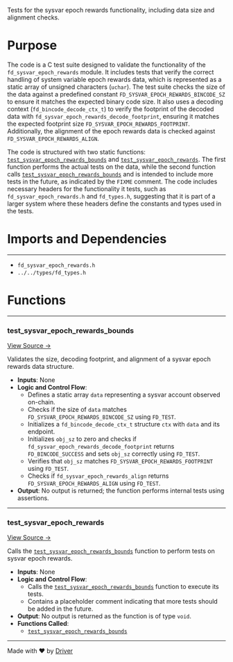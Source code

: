<!--------------------------------------------------------------------------------->
<!-- IMPORTANT: This file is auto-generated by Driver (https://driver.ai). -------->
<!-- Manual edits may be overwritten on future commits. --------------------------->
<!--------------------------------------------------------------------------------->

Tests for the sysvar epoch rewards functionality, including data size and alignment checks.

# Purpose
The code is a C test suite designed to validate the functionality of the `fd_sysvar_epoch_rewards` module. It includes tests that verify the correct handling of system variable epoch rewards data, which is represented as a static array of unsigned characters (`uchar`). The test suite checks the size of the data against a predefined constant `FD_SYSVAR_EPOCH_REWARDS_BINCODE_SZ` to ensure it matches the expected binary code size. It also uses a decoding context (`fd_bincode_decode_ctx_t`) to verify the footprint of the decoded data with `fd_sysvar_epoch_rewards_decode_footprint`, ensuring it matches the expected footprint size `FD_SYSVAR_EPOCH_REWARDS_FOOTPRINT`. Additionally, the alignment of the epoch rewards data is checked against `FD_SYSVAR_EPOCH_REWARDS_ALIGN`.

The code is structured with two static functions: [`test_sysvar_epoch_rewards_bounds`](<#test_sysvar_epoch_rewards_bounds>) and [`test_sysvar_epoch_rewards`](<#test_sysvar_epoch_rewards>). The first function performs the actual tests on the data, while the second function calls [`test_sysvar_epoch_rewards_bounds`](<#test_sysvar_epoch_rewards_bounds>) and is intended to include more tests in the future, as indicated by the `FIXME` comment. The code includes necessary headers for the functionality it tests, such as `fd_sysvar_epoch_rewards.h` and `fd_types.h`, suggesting that it is part of a larger system where these headers define the constants and types used in the tests.
# Imports and Dependencies

---
- `fd_sysvar_epoch_rewards.h`
- `../../types/fd_types.h`


# Functions

---
### test\_sysvar\_epoch\_rewards\_bounds<!-- {{#callable:test_sysvar_epoch_rewards_bounds}} -->
[View Source →](<../../../../../../src/flamenco/runtime/sysvar/test_sysvar_epoch_rewards.c#L4>)

Validates the size, decoding footprint, and alignment of a sysvar epoch rewards data structure.
- **Inputs**: None
- **Logic and Control Flow**:
    - Defines a static array `data` representing a sysvar account observed on-chain.
    - Checks if the size of `data` matches `FD_SYSVAR_EPOCH_REWARDS_BINCODE_SZ` using `FD_TEST`.
    - Initializes a `fd_bincode_decode_ctx_t` structure `ctx` with `data` and its endpoint.
    - Initializes `obj_sz` to zero and checks if `fd_sysvar_epoch_rewards_decode_footprint` returns `FD_BINCODE_SUCCESS` and sets `obj_sz` correctly using `FD_TEST`.
    - Verifies that `obj_sz` matches `FD_SYSVAR_EPOCH_REWARDS_FOOTPRINT` using `FD_TEST`.
    - Checks if `fd_sysvar_epoch_rewards_align` returns `FD_SYSVAR_EPOCH_REWARDS_ALIGN` using `FD_TEST`.
- **Output**: No output is returned; the function performs internal tests using assertions.


---
### test\_sysvar\_epoch\_rewards<!-- {{#callable:test_sysvar_epoch_rewards}} -->
[View Source →](<../../../../../../src/flamenco/runtime/sysvar/test_sysvar_epoch_rewards.c#L28>)

Calls the [`test_sysvar_epoch_rewards_bounds`](<#test_sysvar_epoch_rewards_bounds>) function to perform tests on sysvar epoch rewards.
- **Inputs**: None
- **Logic and Control Flow**:
    - Calls the [`test_sysvar_epoch_rewards_bounds`](<#test_sysvar_epoch_rewards_bounds>) function to execute its tests.
    - Contains a placeholder comment indicating that more tests should be added in the future.
- **Output**: No output is returned as the function is of type `void`.
- **Functions Called**:
    - [`test_sysvar_epoch_rewards_bounds`](<#test_sysvar_epoch_rewards_bounds>)



---
Made with ❤️ by [Driver](https://www.driver.ai/)